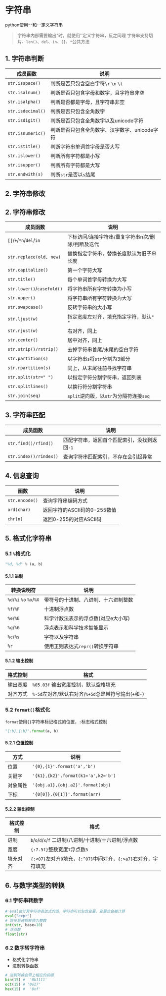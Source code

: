 
# 字符串
python使用`""`和`''`定义字符串
> 字符串内部需要输出"时，就使用''定义字符串，反之同理
> 字符串支持切片、`len()`、`del`、`in`、`[]`、`*`公共方法


## 1. 字符串判断
| 成员函数          | 说明                                          |
| ----------------- | --------------------------------------------- |
| `str.isspace()  ` | 判断是否只包含空白字符`\r` `\n` `\t`          |
| `str.isalnum()  ` | 判断是否只包含字母和数字，且字符串非空        |
| `str.isalpha()  ` | 判断是否都是字母，且字符串非空                |
| `str.isdecimal()` | 判断是否只包含全角数字                        |
| `str.isdigit()  ` | 判断是否只包含全角数字以及unicode字符         |
| `str.isnumeric()` | 判断是否只包含全角数字、汉字数字、unicode字符 |
| `str.istitle()  ` | 判断字符串单词首字母是否大写                  |
| `str.islower()  ` | 判断所有字符都是小写                          |
| `str.isupper()  ` | 判断所有字符都是大写                          |
| `str.endwith(s)`  | 判断`str`是否以`s`结尾                        |

## 2. 字符串修改
## 2. 字符串修改

| 成员函数                   | 说明                                              |
| -------------------------- | ------------------------------------------------- |
| `[]`/`+`/`*n`/`del`/`in`   | 下标访问/连接字符串/重复字符串n次/删除/判断及迭代 |
| `str.replace(old, new)`    | 替换指定字符串，替换长度默认为旧子串长度          |
| `str.capitalize()`         | 第一个字符大写                                    |
| `str.title()`              | 每个单词首字母转换为大写                          |
| `str.lower()`/`casefold()` | 将字符串所有字符转换为小写                        |
| `str.upper()`              | 将字符串所有字符转换为大写                        |
| `str.swapcase()`           | 反转字符串的大小写                                |
| `str.ljust(w)`             | 指定宽度左对齐，填充指定字符，默认`" "`           |
| `str.rjust(w)`             | 右对齐，同上                                      |
| `str.center()`             | 居中对齐，同上                                    |
| `str.strip()/rstrip()`     | 去掉字符串首尾/末尾的空白字符                     |
| `str.partition(s)`         | 以字符串`s`将`str`分割为3部分                     |
| `str.rpartition(s)`        | 同上，从末尾往前寻找字符串                        |
| `str.split(str=" ")`       | 以指定字符分割字符串，返回列表                    |
| `str.splitlines()`         | 以换行符分割字符串                                |
| `str.join(seq)`            | `split`逆向版，以`str`为分隔符连接`seq`           |


## 3. 字符串匹配
| 成员函数               | 说明                                         |
| ---------------------- | -------------------------------------------- |
| `str.find()/rfind()`   | 匹配字符串，返回首个匹配索引，没找到返回`-1` |
| `str.index()/rindex()` | 查询字符串匹配索引，不存在会引起异常         |



## 4. 信息查询
| 函数           | 说明                         |
| -------------- | ---------------------------- |
| `str.encode()` | 查询字符串编码方式           |
| `ord(char)`    | 返回字符的ASCII码的0-255数值 |
| `chr(n)`       | 返回0-255的对应ASCII码       |


## 5. 格式化字符串
### 5.1 `%`格式化
```py
"%d, %d" % (a, b)
```

#### 5.1.1 进制
| 转换说明符               | 说明                                 |
| ------------------------ | ------------------------------------ |
| `%d`/`%i` `%o` `%x`/`%X` | 带符号的十进制、八进制、十六进制整数 |
| `%f`/`%F`                | 十进制浮点数                         |
| `%e`/`%E`                | 科学计数法表示的浮点数(对应e大小写)  |
| `%g`/`%G`                | 浮点表示和科学技术智能显示           |
| `%c`/`%s`                | 字符以及字符串                       |
| `%r`                     | 使用正则表达式`repr()`转换字符串     |

#### 5.1.2 输出控制

| 格式控制 | 格式                                                   |
| -------- | ------------------------------------------------------ |
| 输出宽度 | `%05.03f` 输出宽度控制，默认空格填充                   |
| 对齐方式 | `%-5d`左对齐/默认右对齐/`%+5d`总是带符号输出(`+`和`-`) |

### 5.2 `format()`格式化
`format`使用`{}`字符串标记格式的位置，`:`标志格式控制
```py
"{:b},{:b}".format(a, b)
```
#### 5.2.1 位置控制

| 方式     | 说明                                 |
| -------- | ------------------------------------ |
| 位置     | `'{0},{1}'.format('a','b') `         |
| 关键字   | `'{k1},{k2}'.format(k1='a',k2='b') ` |
| 对象属性 | `'{obj.a1},{obj.a2}'.format(obj)`    |
| 下标     | `'{0[0]},{0[1]}'.format(arr)`        |


#### 5.2.2 输出控制
| 格式控制 | 格式                                                              |
| -------- | ----------------------------------------------------------------- |
| 进制     | `b`/`o`/`d`/`x`/`f` 二进制/八进制/十进制/十六进制/浮点数          |
| 宽度     | `{:7.5f}`整数宽度`7`浮点数`5`          |
| 填充对齐 | `{:<07}`左对齐`0`填充，`{:^07}`中间对齐，`{:>a7}`右对齐，字符填充 |

## 6. 与数字类型的转换
### 6.1 字符串转数字
```py
# eval会计算字符串表达式的值，字符串可以包含变量，变量也会被计算
eval("expr")
# 将任意进制转换为整数
int(str, base=10)
# 浮点数
float(str)
```

### 6.2 数字转字符串
- 格式化字符串
- 进制转换函数
```py
# 进制转换会带上相应的前缀
bin(15) #  '0b1111'
oct(15) # '0o17'
hex(15) #  '0xf'
```
